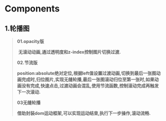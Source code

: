 # Components
## 1.轮播图

> **01.opacity版**
>
> ​	**无滚动动画,通过透明度和z-index控制图片切换过渡.**
>
> **02.节流版**
>
> ​	**position:absolute绝对定位,根据left值设置过渡动画,切换到最后一张图动画完成时,归位图片,实现无缝轮播,最后一张图滚动归位至第一张时,如果动画没有完成,快速点击,过渡动画会混乱,使用节流函数,控制滚动完成再触发下一次滚动.**
>
> **03无缝轮播**
>
> ​	**借助封装dom运动框架,可以实现运动结束,执行下一步操作,滚动流畅.**

